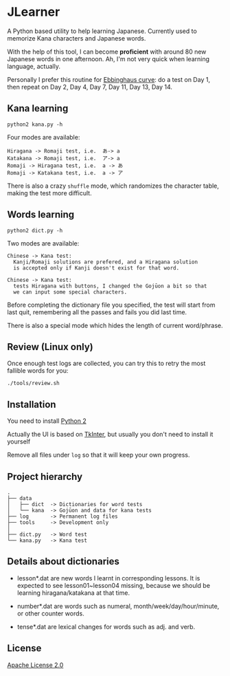 # JLearner

A Python based utility to help learning Japanese. Currently used to memorize Kana characters and Japanese words.

With the help of this tool, I can become <b>proficient</b> with around 80 new Japanese words in one afternoon. Ah, I'm not very quick when learning language, actually.

Personally I prefer this routine for [Ebbinghaus curve](http://en.wikipedia.org/wiki/Forgetting_curve): do a test on Day 1, then repeat on Day 2, Day 4, Day 7, Day 11, Day 13, Day 14.

## Kana learning

    python2 kana.py -h

Four modes are available:

    Hiragana -> Romaji test, i.e.  あ-> a
    Katakana -> Romaji test, i.e.  ア-> a
    Romaji -> Hiragana test, i.e.  a -> あ
    Romaji -> Katakana test, i.e.  a -> ア

There is also a crazy `shuffle` mode, which randomizes the 
character table, making the test more difficult.


## Words learning
   
    python2 dict.py -h

Two modes are available:

    Chinese -> Kana test: 
      Kanji/Romaji solutions are prefered, and a Hiragana solution 
      is accepted only if Kanji doesn't exist for that word.
    
    Chinese -> Kana test:
      tests Hiragana with buttons, I changed the Gojūon a bit so that 
      we can input some special characters.

Before completing the dictionary file you specified, the test will start from last quit, remembering all the passes and fails you did last time.

There is also a special mode which hides the length of current word/phrase.

## Review (Linux only)

Once enough test logs are collected, you can try this to retry the most fallible words for you:

    ./tools/review.sh

## Installation

You need to install [Python 2](http://www.python.org/getit/)

Actually the UI is based on [TkInter](https://wiki.python.org/moin/TkInter), but usually you don't need to install it yourself

Remove all files under `log` so that it will keep your own progress.

## Project hierarchy

    .
    ├── data
    │   ├── dict  -> Dictionaries for word tests
    │   └── kana  -> Gojūon and data for kana tests
    ├── log       -> Permanent log files
    ├── tools     -> Development only
    │
    ├── dict.py   -> Word test
    └── kana.py   -> Kana test


## Details about dictionaries

* lesson\*.dat are new words I learnt in corresponding lessons. It is expected to see lesson01~lesson04 missing, because we should
be learning hiragana/katakana at that time.

* number\*.dat are words such as numeral, month/week/day/hour/minute, or other counter words.

* tense\*.dat are lexical changes for words such as adj. and verb.



## License

[Apache License 2.0](http://www.apache.org/licenses/LICENSE-2.0)
